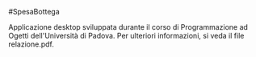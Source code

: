 #SpesaBottega

Applicazione desktop sviluppata durante il corso di Programmazione ad Ogetti dell'Università di Padova.
Per ulteriori informazioni, si veda il file relazione.pdf.
